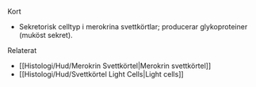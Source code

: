 Kort
- Sekretorisk celltyp i merokrina svettkörtlar; producerar glykoproteiner (muköst sekret).

Relaterat
- [[Histologi/Hud/Merokrin Svettkörtel|Merokrin svettkörtel]]
- [[Histologi/Hud/Svettkörtel Light Cells|Light cells]]

